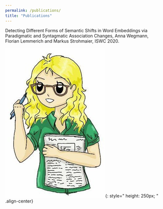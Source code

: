 ```yaml
---
permalink: /publications/
title: "Publications"
---
```


Detecting Different Forms of Semantic Shifts in Word Embeddings via Paradigmatic and Syntagmatic Association Changes, Anna Wegmann, Florian Lemmerich and Markus Strohmaier, ISWC 2020.



![drawn Anna presents](/assets/images/paper.jpg){: style=" height: 250px; " .align-center}

